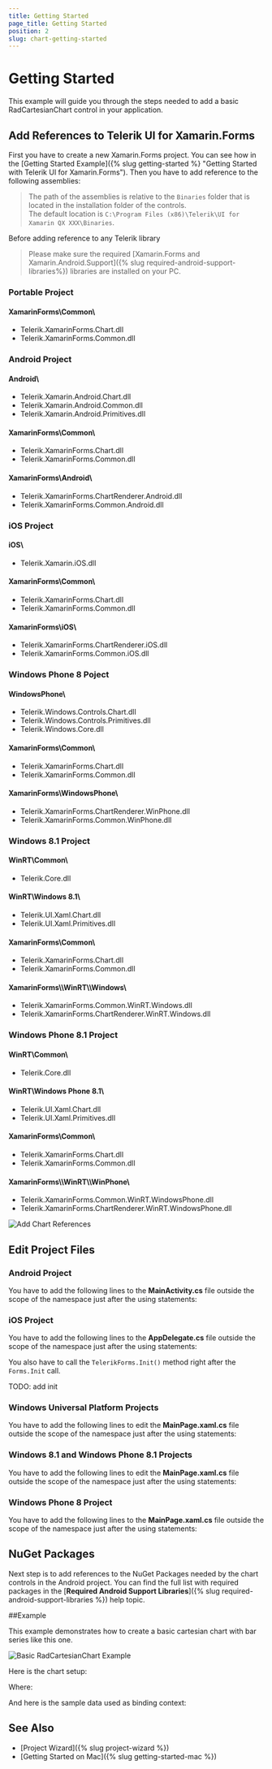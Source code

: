 ```yaml
---
title: Getting Started
page_title: Getting Started
position: 2
slug: chart-getting-started
---
```

# Getting Started #
This example will guide you through the steps needed to add a basic RadCartesianChart control in your application.

## Add References to Telerik UI for Xamarin.Forms ##
First you have to create a new Xamarin.Forms project. You can see how in the [Getting Started Example]({% slug getting-started %} "Getting Started with Telerik UI for Xamarin.Forms"). Then you have to add reference to the following assemblies:

> The path of the assemblies is relative to the `Binaries` folder that is located in the installation folder of the controls.  
>The default location is `C:\Program Files (x86)\Telerik\UI for Xamarin QX XXX\Binaries`. 

Before adding reference to any Telerik library

>Please make sure the required [Xamarin.Forms and Xamarin.Android.Support]({% slug required-android-support-libraries%}) libraries are installed on your PC.

### Portable Project

#### XamarinForms\\Common\\

- Telerik.XamarinForms.Chart.dll
- Telerik.XamarinForms.Common.dll

### Android Project

#### Android\\

- Telerik.Xamarin.Android.Chart.dll
- Telerik.Xamarin.Android.Common.dll
- Telerik.Xamarin.Android.Primitives.dll

#### XamarinForms\\Common\\

- Telerik.XamarinForms.Chart.dll
- Telerik.XamarinForms.Common.dll

#### XamarinForms\\Android\\

- Telerik.XamarinForms.ChartRenderer.Android.dll
- Telerik.XamarinForms.Common.Android.dll

### iOS Project

#### iOS\\

- Telerik.Xamarin.iOS.dll

#### XamarinForms\\Common\\

- Telerik.XamarinForms.Chart.dll
- Telerik.XamarinForms.Common.dll

#### XamarinForms\\iOS\\

- Telerik.XamarinForms.ChartRenderer.iOS.dll
- Telerik.XamarinForms.Common.iOS.dll


### Windows Phone 8 Poject

#### WindowsPhone\\

- Telerik.Windows.Controls.Chart.dll
- Telerik.Windows.Controls.Primitives.dll
- Telerik.Windows.Core.dll

#### XamarinForms\\Common\\

- Telerik.XamarinForms.Chart.dll
- Telerik.XamarinForms.Common.dll

#### XamarinForms\\WindowsPhone\\

- Telerik.XamarinForms.ChartRenderer.WinPhone.dll
- Telerik.XamarinForms.Common.WinPhone.dll

### Windows 8.1 Project

#### WinRT\\Common\\

- Telerik.Core.dll

#### WinRT\\Windows 8.1\\

- Telerik.UI.Xaml.Chart.dll
- Telerik.UI.Xaml.Primitives.dll

#### XamarinForms\\Common\\

- Telerik.XamarinForms.Chart.dll
- Telerik.XamarinForms.Common.dll

#### XamarinForms\\\WinRT\\\Windows\\

- Telerik.XamarinForms.Common.WinRT.Windows.dll
- Telerik.XamarinForms.ChartRenderer.WinRT.Windows.dll

### Windows Phone 8.1 Project

#### WinRT\\Common\\

- Telerik.Core.dll

#### WinRT\\Windows Phone 8.1\\

- Telerik.UI.Xaml.Chart.dll
- Telerik.UI.Xaml.Primitives.dll

#### XamarinForms\\Common\\

- Telerik.XamarinForms.Chart.dll
- Telerik.XamarinForms.Common.dll

#### XamarinForms\\\WinRT\\\WinPhone\\

- Telerik.XamarinForms.Common.WinRT.WindowsPhone.dll
- Telerik.XamarinForms.ChartRenderer.WinRT.WindowsPhone.dll


![Add Chart References](images/chart-getting-started-references.png)

## Edit Project Files

### Android Project

You have to add the following lines to the **MainActivity.cs** file outside the scope of the namespace just after the using statements:
  
<snippet id='chart-getting-started-android-renderers'/>

### iOS Project

You have to add the following lines to the **AppDelegate.cs** file outside the scope of the namespace just after the using statements:

<snippet id='chart-getting-started-ios-renderers'/>

You also have to call the `TelerikForms.Init()` method right after the `Forms.Init` call.

TODO: add init

### Windows Universal Platform Projects

You have to add the following lines to edit the **MainPage.xaml.cs** file outside the scope of the namespace just after the using statements:

<snippet id='chart-getting-started-uwp-renderers'/>

### Windows 8.1 and Windows Phone 8.1 Projects

You have to add the following lines to edit the **MainPage.xaml.cs** file outside the scope of the namespace just after the using statements:

<snippet id='chart-getting-started-winrt-renderers'/>

### Windows Phone 8 Project

You have to add the following lines to the **MainPage.xaml.cs** file outside the scope of the namespace just after the using statements:

<snippet id='chart-getting-started-wp8-renderers'/>

## NuGet Packages
Next step is to add references to the NuGet Packages needed by the chart controls in the Android project. You can find the full list with required packages in the [**Required Android Support Libraries**]({% slug required-android-support-libraries %}) help topic.
	

##Example

This example demonstrates how to create a basic cartesian chart with bar series like this one.

![Basic RadCartesianChart Example](images/chart-getting-started-example.png "Basic RadCartesianChart")

Here is the chart setup:

<snippet id='chart-getting-started-xaml-chart'/>
<snippet id='chart-getting-started-csharp-chart'/> 

Where:
<snippet id='chart-getting-started-xaml-namespace'/>

And here is the sample data used as binding context:

<snippet id='chart-getting-started-viewmodel'/>

## See Also

- [Project Wizard]({% slug project-wizard %})
- [Getting Started on Mac]({% slug getting-started-mac %})